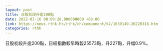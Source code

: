 ```yaml
---
layout: post
title: 日股初段升逾200點
date: 2022-03-16 08:09:28.000000000 +08:00
link: https://news.rthk.hk/rthk/ch/component/k2/1639149-20220316.htm
categories: rthk
---
```


日股初段升逾200點，日經指數較早時報25573點，升227點，升幅0.9%。
